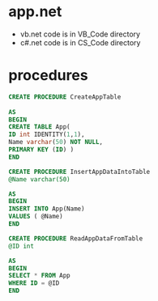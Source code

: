 # app.net
* vb.net code is in VB_Code directory
* c#.net code is in CS_Code directory

# procedures

``` sql
CREATE PROCEDURE CreateAppTable
 
AS
BEGIN
CREATE TABLE App(
ID int IDENTITY(1,1),
Name varchar(50) NOT NULL,
PRIMARY KEY (ID) )
END 
```
``` sql
CREATE PROCEDURE InsertAppDataIntoTable
@Name varchar(50)

AS
BEGIN
INSERT INTO App(Name)
VALUES ( @Name)
END
```
``` sql
CREATE PROCEDURE ReadAppDataFromTable
@ID int

AS
BEGIN
SELECT * FROM App
WHERE ID = @ID
END
```

